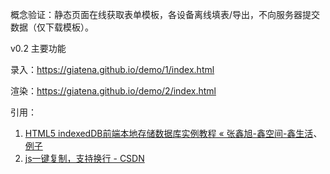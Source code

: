 概念验证：静态页面在线获取表单模板，各设备离线填表/导出，不向服务器提交数据（仅下载模板）。



v0.2 主要功能

录入：https://giatena.github.io/demo/1/index.html

渲染：https://giatena.github.io/demo/2/index.html



引用：

1. [HTML5 indexedDB前端本地存储数据库实例教程 « 张鑫旭-鑫空间-鑫生活](https://www.zhangxinxu.com/wordpress/2017/07/html5-indexeddb-js-example/)、[例子](https://www.zhangxinxu.com/study/201707/indexeddb-example.html)
2. [js一键复制，支持换行 - CSDN](https://blog.csdn.net/dingxiaowang2014/article/details/83215085)
